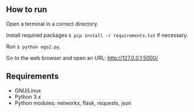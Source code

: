 ## How to run

Open a terminal in a correct directory.

Install required packages `$ pip install -r requirements.txt` if necessary.

Run `$ python ego2.py`.

Go to the web browser and open an URL: http://127.0.0.1:5000/

## Requirements

* GNU/Linux
* Python 3.x
* Python modules: networkx, flask, requests, json
